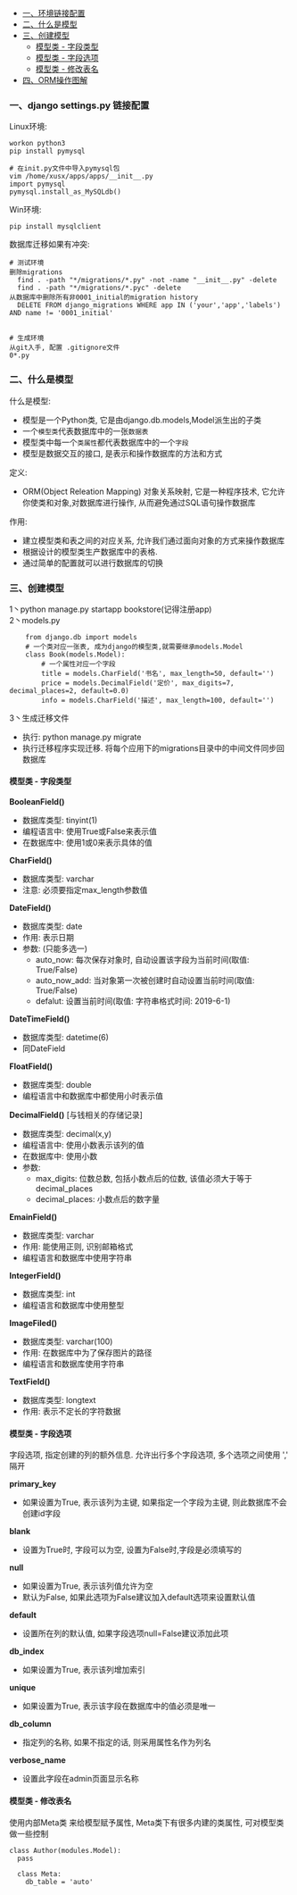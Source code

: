 - [一、环境链接配置](#一)
- [二、什么是模型](#二)
- [三、创建模型](#三)
  - [模型类 - 字段类型](#3.1)
  - [模型类 - 字段选项](#3.2)
  - [模型类 - 修改表名](#3.3)
- [四、ORM操作图解](https://github.com/xusxlinux/Document/blob/master/Django/django-ORM%5B%E4%BA%8C%5D.md)

<h3 id="一">一、django settings.py 链接配置</h3>

Linux环境:  
``` shell
workon python3
pip install pymysql

# 在init.py文件中导入pymysql包
vim /home/xusx/apps/apps/__init__.py
import pymysql
pymysql.install_as_MySQLdb()
```

Win环境:  
``` shell
pip install mysqlclient
```

数据库迁移如果有冲突:
``` shell
# 测试环境
删除migrations
  find . -path "*/migrations/*.py" -not -name "__init__.py" -delete
  find . -path "*/migrations/*.pyc" -delete
从数据库中删除所有非0001_initial的migration history
  DELETE FROM django_migrations WHERE app IN ('your','app','labels') AND name != '0001_initial'
  
  
# 生成环境
从git入手, 配置 .gitignore文件
0*.py
```

<h3 id="二">二、什么是模型</h3>

什么是模型:
  - 模型是一个Python类, 它是由django.db.models,Model派生出的子类  
  - 一个`模型类`代表数据库中的一张`数据表`  
  - 模型类中每一个`类属性`都代表数据库中的一个`字段`  
  - 模型是数据交互的接口, 是表示和操作数据库的方法和方式  

定义:  
  - ORM(Object Releation Mapping) 对象关系映射, 它是一种程序技术, 它允许你使类和对象,对数据库进行操作, 从而避免通过SQL语句操作数据库  

作用:  
  - 建立模型类和表之间的对应关系, 允许我们通过面向对象的方式来操作数据库  
  - 根据设计的模型类生产数据库中的表格.  
  - 通过简单的配置就可以进行数据库的切换  


<h3 id="三">三、创建模型</h3>

1丶python manage.py startapp bookstore(记得注册app)  
2丶models.py  
``` shell
    from django.db import models
    # 一个类对应一张表, 成为django的模型类,就需要继承models.Model
    class Book(models.Model): 
        # 一个属性对应一个字段
        title = models.CharField('书名', max_length=50, default='')
        price = models.DecimalField('定价', max_digits=7, decimal_places=2, default=0.0)
        info = models.CharField('描述', max_length=100, default='')
```  
3丶生成迁移文件  
  - 执行: python manage.py migrate  
  - 执行迁移程序实现迁移. 将每个应用下的migrations目录中的中间文件同步回数据库

<h4 id="3.1">模型类 - 字段类型</h4>

**BooleanField()**  
 - 数据库类型: tinyint(1)  
 - 编程语言中: 使用True或False来表示值  
 - 在数据库中: 使用1或0来表示具体的值  


**CharField()**  
 - 数据库类型: varchar  
 - 注意: 必须要指定max_length参数值  


**DateField()**  
  - 数据库类型: date  
  - 作用: 表示日期  
  - 参数: (只能多选一)  
    - auto_now: 每次保存对象时, 自动设置该字段为当前时间(取值: True/False)  
    - auto_now_add: 当对象第一次被创建时自动设置当前时间(取值: True/False)  
    - defalut: 设置当前时间(取值: 字符串格式时间: 2019-6-1)  

    	
**DateTimeField()**  
  - 数据库类型: datetime(6)  
  - 同DateField  


**FloatField()**  
  - 数据库类型: double  
  - 编程语言中和数据库中都使用小时表示值  


**DecimalField()** [与钱相关的存储记录]   
  - 数据库类型: decimal(x,y)  
  - 编程语言中: 使用小数表示该列的值  
  - 在数据库中: 使用小数  
  - 参数:  
    - max_digits: 位数总数, 包括小数点后的位数, 该值必须大于等于decimal_places  
    - decimal_places: 小数点后的数字量  


**EmainField()**  
  - 数据库类型: varchar  
  - 作用: 能使用正则, 识别邮箱格式  
  - 编程语言和数据库中使用字符串  


**IntegerField()**  
  - 数据库类型: int  
  - 编程语言和数据库中使用整型  


**ImageFiled()**  
  - 数据库类型: varchar(100)  
  - 作用: 在数据库中为了保存图片的路径  
  - 编程语言和数据库使用字符串  


**TextField()**  
  - 数据库类型: longtext  
  - 作用: 表示不定长的字符数据  
    
<h4 id="3.2">模型类 - 字段选项</h4>

字段选项, 指定创建的列的额外信息. 允许出行多个字段选项, 多个选项之间使用 ',' 隔开  

**primary_key**  
  - 如果设置为True, 表示该列为主键, 如果指定一个字段为主键, 则此数据库不会创建id字段  

**blank**  
  - 设置为True时, 字段可以为空, 设置为False时,字段是必须填写的  

**null**  
  - 如果设置为True, 表示该列值允许为空  
  - 默认为False, 如果此选项为False建议加入default选项来设置默认值  

**default**  
  - 设置所在列的默认值, 如果字段选项null=False建议添加此项  

**db_index**  
  - 如果设置为True, 表示该列增加索引  

**unique**  
  - 如果设置为True, 表示该字段在数据库中的值必须是唯一  

**db_column**  
  - 指定列的名称, 如果不指定的话, 则采用属性名作为列名  

**verbose_name**  
  - 设置此字段在admin页面显示名称  

<h4 id="3.3">模型类 - 修改表名</h4>

使用内部Meta类 来给模型赋予属性, Meta类下有很多内建的类属性, 可对模型类做一些控制  
``` shell
class Author(modules.Model):
  pass
  
  class Meta:
    db_table = 'auto'
```

